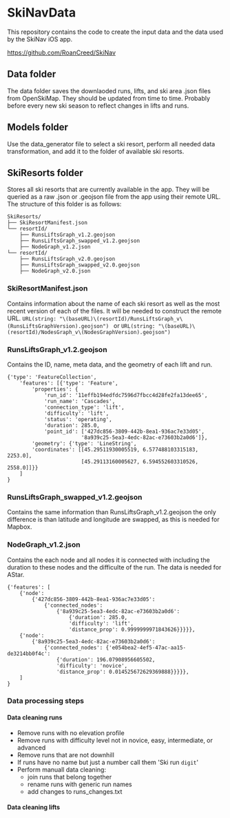 # SkiNavData
This repository contains the code to create the input data and the data used by the SkiNav iOS app.

https://github.com/RoanCreed/SkiNav


## Data folder
The data folder saves the downlaoded runs, lifts, and ski area .json files from OpenSkiMap. They should be updated from time to time. Probably before every new ski season to reflect changes in lifts and runs.

## Models folder
Use the data_generator file to select a ski resort, perform all needed data transformation, and add it to the folder of available ski resorts.

## SkiResorts folder
Stores all ski resorts that are currently available in the app. They will be queried as a raw .json or .geojson file from the app using their remote URL. The structure of this folder is as follows:

```
SkiResorts/
├── SkiResortManifest.json
└── resortId/
    ├── RunsLiftsGraph_v1.2.geojson
    ├── RunsLiftsGraph_swapped_v1.2.geojson
    ├── NodeGraph_v1.2.json
└── resortId/
    ├── RunsLiftsGraph_v2.0.geojson
    ├── RunsLiftsGraph_swapped_v2.0.geojson
    ├── NodeGraph_v2.0.json
```

### SkiResortManifest.json
Contains information about the name of each ski resort as well as the most recent version of each of the files. It will be needed to construct the remote URL. ```URL(string: "\(baseURL)\(resortId)/RunsLiftsGraph_v\(RunsLiftsGraphVersion).geojson") ``` or ```URL(string: "\(baseURL)\(resortId)/NodesGraph_v\(NodesGraphVersion).geojson")```

### RunsLiftsGraph_v1.2.geojson
Contains the ID, name, meta data, and the geometry of each lift and run. 
```
{'type': 'FeatureCollection',
    'features': [{'type': 'Feature',
        'properties': {
            'run_id': '11effb194edfdc7596d7fbcc4d28fe2fa13dee65',
            'run_name': 'Cascades',
            'connection_type': 'lift',
            'difficulty': 'lift',
            'status': 'operating',
            'duration': 285.0,
            'point_id': ['427dc856-3809-442b-8ea1-936ac7e33d05',
                        '8a939c25-5ea3-4edc-82ac-e73603b2a0d6']},
        'geometry': {'type': 'LineString',
        'coordinates': [[45.29511930005519, 6.577488103315183, 2253.0],
                        [45.29113160005627, 6.594552603310526, 2558.0]]}}
    ]
}
```
### RunsLiftsGraph_swapped_v1.2.geojson
Contains the same information than RunsLiftsGraph_v1.2.geojson the only difference is than latitude and longitude are swapped, as this is needed for Mapbox.

### NodeGraph_v1.2.json
Contains the each node and all nodes it is connected with including the duration to these nodes and the difficulte of the run. The data is needed for AStar. 
```
{'features': [
    {'node': 
        {'427dc856-3809-442b-8ea1-936ac7e33d05': 
            {'connected_nodes': 
                {'8a939c25-5ea3-4edc-82ac-e73603b2a0d6': 
                    {'duration': 285.0,
                    'difficulty': 'lift',
                    'distance_prop': 0.9999999971843626}}}}},
    {'node': 
        {'8a939c25-5ea3-4edc-82ac-e73603b2a0d6': 
            {'connected_nodes': {'e054bea2-4ef5-47ac-aa15-de3214bb0f4c':
                {'duration': 196.07908956605502,
                'difficulty': 'novice',
                'distance_prop': 0.014525672629369888}}}}},
    ]
}
```

### Data processing steps
#### Data cleaning runs
* Remove runs with no elevation profile
* Remove runs with difficulty level not in novice, easy, intermediate, or advanced
* Remove runs that are not downhill
* If runs have no name but just a number call them 'Ski run ```digit```'
* Perform manuall data cleaning:
    - join runs that belong together
    - rename runs with generic run names
    - add changes to runs_changes.txt 

#### Data cleaning lifts